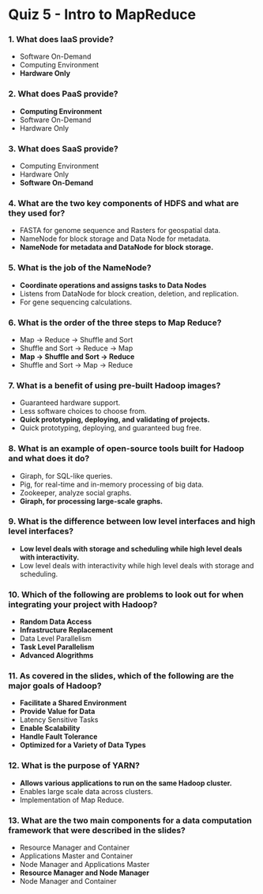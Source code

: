 # Quiz 5 - Intro to MapReduce

### 1. What does IaaS provide?

- Software On-Demand
- Computing Environment
- **Hardware Only**

### 2. What does PaaS provide?

- **Computing Environment**
- Software On-Demand
- Hardware Only

### 3. What does SaaS provide?

- Computing Environment
- Hardware Only
- **Software On-Demand**

### 4. What are the two key components of HDFS and what are they used for?

- FASTA for genome sequence and Rasters for geospatial data.
- NameNode for block storage and Data Node for metadata.
- **NameNode for metadata and DataNode for block storage.**

### 5. What is the job of the NameNode?

- **Coordinate operations and assigns tasks to Data Nodes**
- Listens from DataNode for block creation, deletion, and replication.
- For gene sequencing calculations.

### 6. What is the order of the three steps to Map Reduce?

- Map -> Reduce -> Shuffle and Sort
- Shuffle and Sort -> Reduce -> Map
- **Map -> Shuffle and Sort -> Reduce**
- Shuffle and Sort -> Map -> Reduce

### 7. What is a benefit of using pre-built Hadoop images?

- Guaranteed hardware support.
- Less software choices to choose from.
- **Quick prototyping, deploying, and validating of projects.**
- Quick prototyping, deploying, and guaranteed bug free.

### 8. What is an example of open-source tools built for Hadoop and what does it do?

- Giraph, for SQL-like queries.
- Pig, for real-time and in-memory processing of big data.
- Zookeeper, analyze social graphs.
- **Giraph, for processing large-scale graphs.**

### 9. What is the difference between low level interfaces and high level interfaces?

- **Low level deals with storage and scheduling while high level deals with interactivity.**
- Low level deals with interactivity while high level deals with storage and scheduling.

### 10. Which of the following are problems to look out for when integrating your project with Hadoop?

- **Random Data Access**
- **Infrastructure Replacement**
- Data Level Parallelism
- **Task Level Parallelism**
- **Advanced Alogrithms**

### 11. As covered in the slides, which of the following are the major goals of Hadoop?

- **Facilitate a Shared Environment**
- **Provide Value for Data**
- Latency Sensitive Tasks
- **Enable Scalability**
- **Handle Fault Tolerance**
- **Optimized for a Variety of Data Types**

### 12. What is the purpose of YARN?

- **Allows various applications to run on the same Hadoop cluster.**
- Enables large scale data across clusters.
- Implementation of Map Reduce.

### 13. What are the two main components for a data computation framework that were described in the slides?

- Resource Manager and Container
- Applications Master and Container
- Node Manager and Applications Master
- **Resource Manager and Node Manager**
- Node Manager and Container